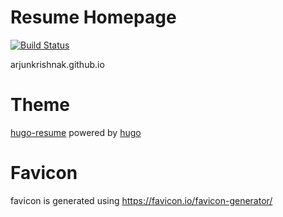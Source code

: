 # Resume Homepage
[![Build Status](https://travis-ci.com/ArjunKrishnak/hugo_resume.svg?branch=master)](https://travis-ci.com/ArjunKrishnak/hugo_resume)

arjunkrishnak.github.io
# Theme
  [hugo-resume](https://github.com/eddiewebb/hugo-resume) powered by [hugo](https://gohugo.io/)
# Favicon 
  favicon is generated using https://favicon.io/favicon-generator/ 
  

